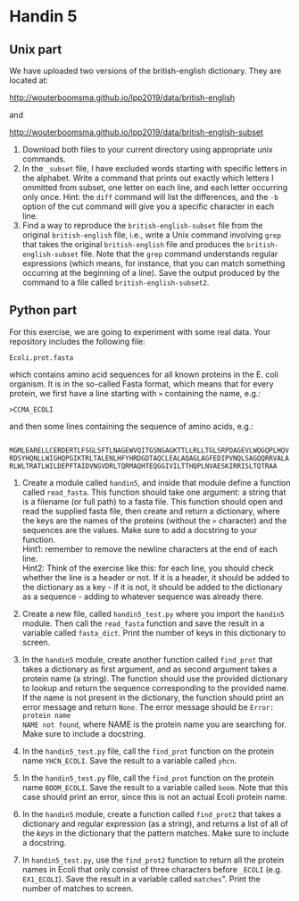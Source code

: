 # Handin 5

## Unix part

We have uploaded two versions of the british-english dictionary.
They are located at:

http://wouterboomsma.github.io/lpp2019/data/british-english

and

http://wouterboomsma.github.io/lpp2019/data/british-english-subset

1. Download both files to your current directory using appropriate unix commands.
2. In the <code>_subset</code> file, I have excluded words starting with specific letters in the alphabet. Write a command that prints out exactly which letters I ommitted from subset, one letter on each line, and each letter occurring only once. Hint: the <code>diff</code> command will list the differences, and the <code>-b</code> option of the cut command will give you a specific character in each line.
3. Find a way to reproduce the <code>british-english-subset</code> file from the original <code>british-english</code> file, i.e., write a Unix command involving <code>grep</code> that takes the original <code>british-english</code> file and produces the <code>british-english-subset</code> file. Note that the <code>grep</code> command understands regular expressions (which means, for instance, that you can match something occurring at the beginning of a line). Save the output produced by the command to a file called <code>british-english-subset2</code>.


## Python part

For this exercise, we are going to experiment with some real data. Your repository includes the following file:

<pre><code>Ecoli.prot.fasta</code></pre>

which contains amino acid sequences for all known proteins in the E. coli organism. It is in the so-called Fasta format, which means that for every protein, we first have a line starting with <code>&gt;</code> containing the name, e.g.:

<pre><code>&gt;CCMA_ECOLI</code></pre>

and then some lines containing the sequence of amino acids, e.g.:

<pre><code>
MGMLEARELLCERDERTLFSGLSFTLNAGEWVQITGSNGAGKTTLLRLLTGLSRPDAGEVLWQGQPLHQV
RDSYHQNLLWIGHQPGIKTRLTALENLHFYHRDGDTAQCLEALAQAGLAGFEDIPVNQLSAGQQRRVALA
RLWLTRATLWILDEPFTAIDVNGVDRLTQRMAQHTEQGGIVILTTHQPLNVAESKIRRISLTQTRAA</code></pre>

1. Create a module called <code>handin5</code>, and inside that module define a function called <code>read_fasta</code>.  This function should take one argument: a string that is a filename (or full path) to a fasta file.  This function should open and read the supplied fasta file, then create and return a dictionary, where the keys are the names of the proteins (without the <code>&gt;</code> character) and the sequences are the values. Make sure to add a docstring to your function. <br>Hint1: remember to remove the newline characters at the end of each line. <br>Hint2: Think of the exercise like this: for each line, you should check whether the line is a header or not. If it is a header, it should be added to the dictionary as a key - if it is not, it should be added to the dictionary as a sequence - adding to whatever sequence was already there.

2. Create a new file, called <code>handin5_test.py</code> where you import the <code>handin5</code> module. Then call the <code>read_fasta</code> function and save the result in a variable called <code>fasta_dict</code>. Print the number of keys in this dictionary to screen.

3. In the <code>handin5</code> module, create another function called <code>find_prot</code> that takes a dictionary as first argument, and as second argument takes a protein name (a string). The function should use the provided dictionary to lookup and return the sequence corresponding to the provided name.  If the name is not present in the dictionary, the function should print an error message and return <code>None</code>. The error message should be <code>Error: protein name NAME not found</code>, where NAME is the protein name you are searching for. Make sure to include a docstring.

4. In the <code>handin5_test.py</code> file, call the <code>find_prot</code> function on the protein name <code>YHCN_ECOLI</code>. Save the result to a variable called <code>yhcn</code>.

5. In the <code>handin5_test.py</code> file, call the <code>find_prot</code> function on the protein name <code>BOOM_ECOLI</code>. Save the result to a variable called <code>boom</code>. Note that this case should print an error, since this is not an actual Ecoli protein name.

6. In the <code>handin5</code> module, create a function called <code>find_prot2</code> that takes a dictionary and regular expression (as a string), and returns a list of all of the *keys* in the dictionary that the pattern matches. Make sure to include a docstring.

7. In <code>handin5_test.py</code>, use the <code>find_prot2</code> function to return all the protein names in Ecoli that only consist of three characters before <code>_ECOLI</code> (e.g. <code>EX1_ECOLI</code>). Save the result in a variable called <code>matches</code>". Print the number of matches to screen. 
